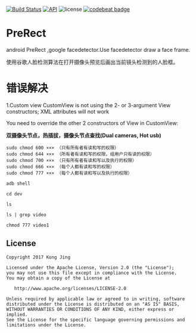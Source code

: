 [![Build Status](https://www.travis-ci.org/kong-jing/PreRect.svg?branch=master)](https://www.travis-ci.org/kong-jing/PreRect) [![API](https://img.shields.io/badge/API-14%2B-green.svg?style=flat)](https://android-arsenal.com/api?level=14) ![license](https://img.shields.io/badge/license-Apache-000000.svg) [![codebeat badge](https://codebeat.co/badges/0872a40c-adfb-44b3-b641-8c4064e4e291)](https://codebeat.co/projects/github-com-kong-jing-prerect-master)


# PreRect
android PreRect ,google facedetector.Use facedetector draw a face frame.

使用谷歌人脸检测算法在打开摄像头预览后画出当前镜头检测到的人脸框。

# 错误解决

1.Custom view CustomView is not using the 2- or 3-argument View constructors; XML attributes will not work

You need to override the other 2 constructors of View in CustomView:

**双摄像头节点，热插拔，摄像头节点查找(Dual cameras, Hot usb)**


    sudo chmod 600 ××× （只有所有者有读和写的权限）
    sudo chmod 644 ××× （所有者有读和写的权限，组用户只有读的权限）
    sudo chmod 700 ××× （只有所有者有读和写以及执行的权限）
    sudo chmod 666 ××× （每个人都有读和写的权限）
    sudo chmod 777 ××× （每个人都有读和写以及执行的权限）


```adb shell```

```cd dev```

```ls```

```ls | grep video```

```chmod 777 video1```





License
-------

    Copyright 2017 Kong Jing

    Licensed under the Apache License, Version 2.0 (the "License");
    you may not use this file except in compliance with the License.
    You may obtain a copy of the License at

       http://www.apache.org/licenses/LICENSE-2.0

    Unless required by applicable law or agreed to in writing, software
    distributed under the License is distributed on an "AS IS" BASIS,
    WITHOUT WARRANTIES OR CONDITIONS OF ANY KIND, either express or implied.
    See the License for the specific language governing permissions and
    limitations under the License.
